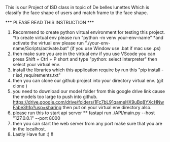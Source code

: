 This is our Project of ISD class in topic of De belles lunettes 
Which is classify the face shape of users and match frame to the face shape.


*** PLEASE READ THIS INSTRUCTION ***
1. Recommend to create python virtual environment for testing this project.
   *to create virtual env please run "python -m venv your-env-name"
   *and activate the virtual env please run "./your-env-name/Scripts/activate.bat" (if you use Window use .bat if mac use .ps)
2. then make sure you are in the virtual env
   if you use VScode you can press Shift + Ctrl + P short and type "python: select Interpreter" then select your virtual env.
3. install the libraries which this application require by run this "pip install -r isd_requirements.txt"
4. then you can clone our github project into your directory virtual env. (git clone <repository-link>)
5. you need to download our model folder from this google drive link cause the models too large to push into github.
   https://drive.google.com/drive/folders/1Fc7bL91qameHX9uBq8YXcHNwFabe3h1p?usp=sharing
   then put on your virtual env directory also.
7. please run this to start api server ** fastapi run ./API/main.py --host "127.0.0.1" --port 8000
8. then you can start the web server from any port make sure that you are in the localhost.
9. Lastly Have fun :) !!
